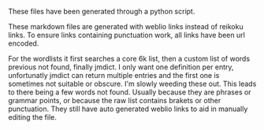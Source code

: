 These files have been generated through a python script.

These markdown files are generated with weblio links instead of reikoku links. To ensure links containing punctuation work, all links have been url encoded. 

For the wordlists it first searches a core 6k list, then a custom list of words previous not found, finally jmdict. I only want one definition per entry, unfortunatly jmdict can return multiple entries and the first one is sometimes not suitable or obscure. I'm slowly weeding these out. This leads to there being a few words not found. Usually because they are phrases or grammar points, or because the raw list contains brakets or other punctuation. They still have auto generated weblio links to aid in manually editing the file.
